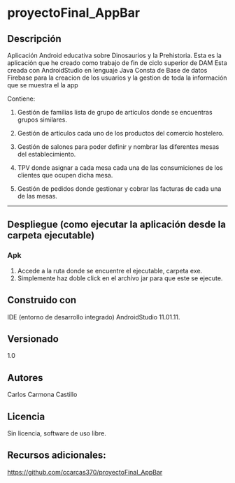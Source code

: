#  proyectoFinal_AppBar

## Descripción

Aplicación Android educativa sobre Dinosaurios y la Prehistoria.
Esta es la aplicación que he creado como trabajo de fin de ciclo superior de  DAM
Esta creada  con  AndroidStudio en lenguaje Java
Consta de Base de datos Firebase  para la creacion de los usuarios y la gestion de toda la información que se muestra el la app

Contiene:

1. Gestión de familias lista de grupo de artículos donde se encuentras grupos similares.

2. Gestión de artículos cada uno de los productos del comercio hostelero.

3. Gestión de salones para poder definir y nombrar las diferentes mesas del establecimiento.

4. TPV donde asignar a cada mesa cada una de las consumiciones de los clientes que ocupen dicha mesa.

5. Gestión de pedidos donde gestionar y cobrar las facturas de cada una de las mesas.

-----------

## Despliegue (como ejecutar la aplicación desde la carpeta ejecutable)

### Apk
1. Accede a la ruta donde se encuentre el ejecutable, carpeta exe.
2. Simplemente haz doble click en el archivo jar para que este se ejecute.
    
## Construido con
IDE (entorno de desarrollo integrado) AndroidStudio 11.01.11.

## Versionado
1.0

## Autores
Carlos Carmona Castillo

## Licencia
Sin licencia, software de uso libre.

## Recursos adicionales:
https://github.com/ccarcas370/proyectoFinal_AppBar
